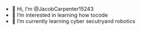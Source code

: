 - 👋 Hi, I’m @JacobCarpenter15243
- 👀 I’m interested in learning how tocode
- 🌱 I’m currently learning cyber secutryand robotics
  
  

<!---
JacobCarpenter15243/JacobCarpenter15243 is a ✨ special ✨ repository because its `README.md` (this file) appears on your GitHub profile.
You can click the Preview link to take a look at your changes.
--->
